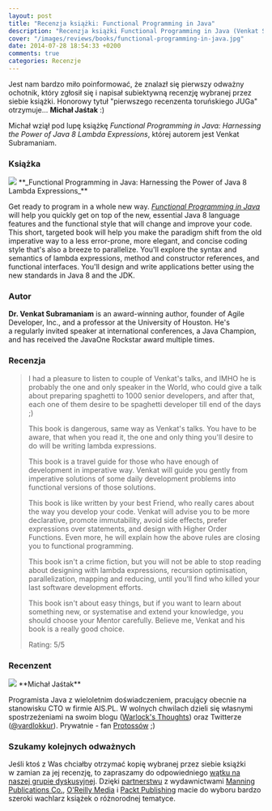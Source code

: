 ```yaml
---
layout: post
title: "Recenzja książki: Functional Programming in Java"
description: "Recenzja książki Functional Programming in Java (Venkat Subramaniam) napisana przez Michała Jaśtaka (@vardlokkur)."
cover: "/images/reviews/books/functional-programming-in-java.jpg"
date: 2014-07-28 18:54:33 +0200
comments: true
categories: Recenzje
---
```

Jest nam bardzo miło poinformować, że&nbsp;znalazł się pierwszy odważny ochotnik, który zgłosił się i&nbsp;napisał subiektywną recenzję wybranej przez siebie książki. Honorowy tytuł "pierwszego recenzenta toruńskiego JUGa" otrzymuje... **Michał Jaśtak** :) 

Michał wziął pod lupę książkę _Functional Programming in Java: Harnessing the Power of Java&nbsp;8 Lambda Expressions_, której autorem jest Venkat Subramaniam.

<!-- more -->

### Książka
<img class="no-border book-cover" src="{{ root_url }}/images/reviews/books/functional-programming-in-java.jpg" />
**_Functional Programming in Java: Harnessing the Power of Java&nbsp;8 Lambda Expressions_**

Get ready to program in a&nbsp;whole new way. <a href="http://pragprog.com/book/vsjava8/functional-programming-in-java" target="_blank">_Functional Programming in&nbsp;Java_</a> will help you quickly get on top of the new, essential Java&nbsp;8 language features and the functional style that will change and improve your code. This short, targeted book will help you make the paradigm shift from the old imperative way to a&nbsp;less error-prone, more elegant, and concise coding style that's also a&nbsp;breeze to parallelize. You'll explore the syntax and semantics of&nbsp;lambda expressions, method and constructor references, and functional interfaces. You'll design and write applications better using the new standards in Java&nbsp;8 and the JDK.

<span class="clearfix"></span>

### Autor
**Dr. Venkat Subramaniam** is an&nbsp;award-winning author, founder of Agile Developer, Inc., and a&nbsp;professor at the University of Houston. He's a&nbsp;regularly invited speaker at international conferences, a&nbsp;Java Champion, and has received the&nbsp;JavaOne Rockstar award multiple times.

### Recenzja
<blockquote>
  <p>I had a&nbsp;pleasure to listen to couple of Venkat's talks, and IMHO he is probably the one and only speaker in the World, who could give a&nbsp;talk about preparing spaghetti to 1000 senior developers, and after that, each one of them desire to be spaghetti developer till end of the days ;)</p>
  <p>This book is dangerous, same way as Venkat's talks. You have to be aware, that when you read it, the one and only thing you'll desire to do will be writing lambda expressions.</p>
  <p>This book is a&nbsp;travel guide for those who have enough of development in imperative way. Venkat will guide you gently from imperative solutions of some daily development problems into functional versions of those solutions.</p>
  <p>This book is like written by your best Friend, who really cares about the way you develop your code. Venkat will advise you to be more declarative, promote immutability, avoid side effects, prefer expressions over statements, and design with Higher Order Functions. Even more, he will explain how the above rules are closing you to functional programming.</p>
  <p>This book isn't a&nbsp;crime fiction, but you will not be able to stop reading about designing with lambda expressions, recursion optimisation, parallelization, mapping and reducing, until you'll find who killed your last software development efforts.</p>
  <p>This book isn't about easy things, but if you want to learn about something new, or systematise and extend your knowledge, you should choose your Mentor carefully. Believe me, Venkat and his book is a&nbsp;really good choice.</p>
  <p>Rating: 5/5</p>
</blockquote>

### Recenzent
<img class="no-border reviewer-face" src="{{ root_url }}/images/reviews/reviewers/jastak-michal.jpg" />
**Michał Jaśtak**

Programista Java z&nbsp;wieloletnim doświadczeniem, pracujący obecnie na stanowisku CTO w&nbsp;firmie AIS.PL. W&nbsp;wolnych chwilach dzieli się własnymi spostrzeżeniami na swoim blogu (<a href="http://vard-lokkur.blogspot.com" target="_blank">Warlock's Thoughts</a>) oraz Twitterze (<a href="https://twitter.com/vardlokkur" target="_blank">@vardlokkur</a>). Prywatnie - fan <a href="http://eu.battle.net/sc2/pl/profile/933084/1/Anakin/" target="_blank">Protossów</a> ;)

<span class="clearfix"></span>

### Szukamy kolejnych odważnych
Jeśli ktoś z&nbsp;Was chciałby otrzymać kopię wybranej przez siebie książki w&nbsp;zamian za jej recenzję, to zapraszamy do odpowiedniego <a href="https://groups.google.com/d/topic/torunjug/QvoMIJhDM0M/discussion" target="_blank">wątku na naszej grupie dyskusyjnej</a>. Dzięki <a href="/partners/">partnerstwu</a> z&nbsp;wydawnictwami <a href="http://www.manning.com" target="_blank">Manning Publications Co.</a>, <a href="http://oreilly.com" target="_blank">O'Reilly Media</a> i <a href="http://www.packtpub.com" target="_blank">Packt Publishing</a> macie do wyboru bardzo szeroki wachlarz książek o&nbsp;różnorodnej tematyce.